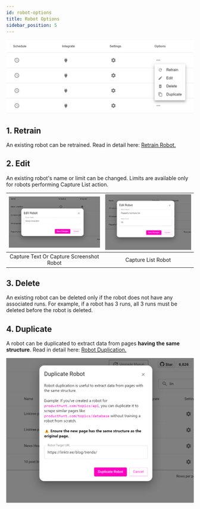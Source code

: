 ```yaml
---
id: robot-options
title: Robot Options
sidebar_position: 5
---
```


![Maxun Robot Options](robot_options.png)

## 1. Retrain
An existing robot can be retrained. Read in detail here: <a href="/robot/robot-retrain">Retrain Robot. </a>

## 2. Edit

An existing robot's name or limit can be changed. Limits are available only for robots performing Capture List action.

|![Maxun Edit Option 1](edit_options_norm.png)|![Maxun Edit Option 2](edit_options_list.png)|
|:---:|:---:|
|Capture Text Or Capture Screenshot Robot |Capture List Robot|

## 3. Delete

An existing robot can be deleted only if the robot does not have any associated runs. For example, if a robot has 3 runs, all 3 runs must be deleted before the robot is deleted.

## 4. Duplicate 

A robot can be duplicated to extract data from pages **having the same structure**. Read in detail here: <a href="/robot/robot-duplicate">Robot Duplication. </a>

![Maxun Duplicate Option](duplicate_option.png)